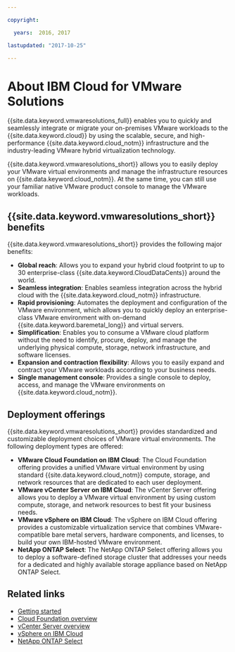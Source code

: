 ```yaml
---

copyright:

  years:  2016, 2017

lastupdated: "2017-10-25"

---
```


# About IBM Cloud for VMware Solutions

{{site.data.keyword.vmwaresolutions_full}} enables you to quickly and seamlessly integrate or migrate your on-premises VMware workloads
to the {{site.data.keyword.cloud}} by using the scalable, secure, and high-performance {{site.data.keyword.cloud_notm}} infrastructure and the industry-leading VMware hybrid virtualization technology.

{{site.data.keyword.vmwaresolutions_short}} allows you to easily deploy your VMware virtual environments and manage the infrastructure resources on {{site.data.keyword.cloud_notm}}. At the same time, you can still use your familiar native VMware product console to manage the VMware workloads.

## {{site.data.keyword.vmwaresolutions_short}} benefits

{{site.data.keyword.vmwaresolutions_short}} provides the following major benefits:

* **Global reach**: Allows you to expand your hybrid cloud footprint to up to 30 enterprise-class {{site.data.keyword.CloudDataCents}} around the world.
* **Seamless integration**: Enables seamless integration across the hybrid cloud with the {{site.data.keyword.cloud_notm}} infrastructure.
* **Rapid provisioning**: Automates the deployment and configuration of the VMware environment, which allows you to quickly deploy an enterprise-class VMware environment with on-demand {{site.data.keyword.baremetal_long}} and virtual servers.
* **Simplification**: Enables you to consume a VMware cloud platform without the need to identify, procure, deploy, and manage the underlying physical compute, storage, network infrastructure, and software licenses.
* **Expansion and contraction flexibility**: Allows you to easily expand and contract your VMware workloads according to your business needs.
* **Single management console**: Provides a single console to deploy, access, and manage the VMware environments on {{site.data.keyword.cloud_notm}}.

## Deployment offerings

{{site.data.keyword.vmwaresolutions_short}} provides standardized and customizable deployment choices of VMware virtual environments. The following deployment types are offered:
* **VMware Cloud Foundation on IBM Cloud**: The Cloud Foundation offering provides a unified VMware virtual environment by using standard {{site.data.keyword.cloud_notm}} compute, storage, and network resources that are dedicated to each user deployment.
* **VMware vCenter Server on IBM Cloud**: The vCenter Server offering allows you to deploy a VMware virtual environment by using custom compute, storage, and network resources to best fit your business needs.
* **VMware vSphere on IBM Cloud**: The vSphere on IBM Cloud offering provides a customizable virtualization service that combines VMware-compatible bare metal servers, hardware components, and licenses, to build your own IBM-hosted VMware environment.
* **NetApp ONTAP Select**: The NetApp ONTAP Select offering allows you to deploy a software-defined storage cluster that addresses your needs for a dedicated and highly available storage appliance based on NetApp ONTAP Select.

## Related links

* [Getting started](../index.html)
* [Cloud Foundation overview](../sddc/sd_cloudfoundationoverview.html)
* [vCenter Server overview](../vcenter/vc_vcenterserveroverview.html)
* [vSphere on IBM Cloud](../vsphere/vs_planning.html)
* [NetApp ONTAP Select](../netapp/np_netappoverview.html)
